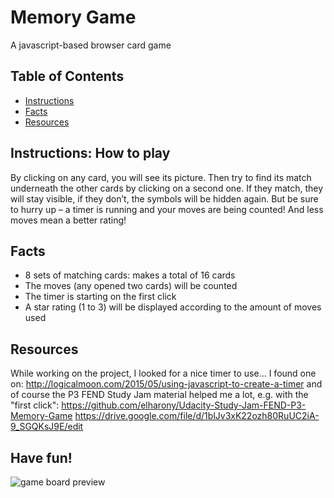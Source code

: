 # Memory Game
A javascript-based browser card game
## Table of Contents

* [Instructions](#instructions)
* [Facts](#facts)
* [Resources](#resources)

## Instructions: How to play

By clicking on any card, you will see its picture. Then try to find its match underneath the other cards by clicking on a second one. If they match, they will stay visible, if they don’t, the symbols will be hidden again. But be sure to hurry up – a timer is running and your moves are being counted! And less moves mean a better rating!

## Facts

* 8 sets of matching cards: makes a total of 16 cards
* The moves (any opened two cards) will be counted
* The timer is starting on the first click
* A star rating (1 to 3) will be displayed according to the amount of moves used

## Resources

While working on the project, I looked for a nice timer to use… I found one on:
http://logicalmoon.com/2015/05/using-javascript-to-create-a-timer
and of course the P3 FEND Study Jam material helped me a lot, e.g. with the "first click":
https://github.com/elharony/Udacity-Study-Jam-FEND-P3-Memory-Game
https://drive.google.com/file/d/1blJv3xK22ozh80RuUC2iA-9_SGQKsJ9E/edit


## Have fun!

![game board preview](images/Matching-Game_LD.jpg)
